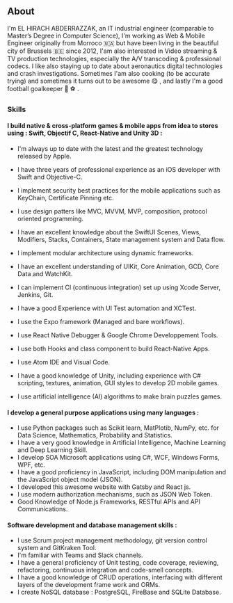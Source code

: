 About
-----

I'm EL HIRACH ABDERRAZZAK, an IT industrial engineer (comparable to Master’s Degree in Computer Science), I'm working as Web & Mobile Engineer originally from Morroco 🇲🇦 but have been living in the beautiful city of Brussels 🇧🇪 since 2012, I'am also interested in Video streaming & TV production technologies, especially the A/V transcoding & professional codecs. I like also staying up to date about aeronautics digital technologies and crash investigations. Sometimes I'am also cooking (to be accurate trying) and sometimes it turns out to be awesome 😋 , and lastly I'm a good football goalkeeper 🥅 ⚽ .

  

### Skills

#### I build native & cross-platform games & mobile apps from idea to stores using : Swift, Objectif C, React-Native and Unity 3D :

  

*   I'm always up to date with the latest and the greatest technology released by Apple.
*   I have three years of professional experience as an iOS developer with Swift and Objective-C. 
*   I implement security best practices for the mobile applications such as KeyChain, Certificate Pinning etc.
*   I use design patters like MVC, MVVM, MVP, composition, protocol oriented programming.
*   I have an excellent knowledge about the SwiftUI Scenes, Views, Modifiers, Stacks, Containers, State management system and Data flow.
*   I implement modular architecture using dynamic frameworks.
*   I have an excellent understanding of UIKit, Core Animation, GCD, Core Data and WatchKit.
*   I can implement CI (continuous integration) set up using Xcode Server, Jenkins, Git.
*   I have a good Experience with UI Test automation and XCTest.

  
*   I use the Expo framework (Managed and bare workflows).
*   I use React Native Debugger & Google Chrome Developpement Tools.
*   I use both Hooks and class component to build React-Native Apps.
*   I use Atom IDE and Visual Code.

  

*   I have a good knowledge of Unity, including experience with C# scripting, textures, animation, GUI styles to develop 2D mobile games.
*   I use artificial intelligence (AI) algorithms to make brain puzzles games.

  

#### I develop a general purpose applications using many languages :

  

*   I use Python packages such as Scikit learn, MatPlotib, NumPy, etc. for Data Science, Mathematics, Probability and Statistics.
*   I have a very good knowledge in Artificial Intelligence, Machine Learning and Deep Learning Skill.
*   I develop SOA Microsoft applications using C#, WCF, Windows Forms, WPF, etc.
*   I have a good proficiency in JavaScript, including DOM manipulation and the JavaScript object model (JSON).
*   I developed this awesome website with Gatsby and React js.
*   I use modern authorization mechanisms, such as JSON Web Token.
*   Good Knowledge of Node.js Frameworks, RESTful APIs and API Communications.

  

#### Software development and database management skills :

  

*   I use Scrum project management methodology, git version control system and GitKraken Tool.
*   I'm familiar with Teams and Slack channels.
*   I have a general proficiency of Unit testing, code coverage, reviewing, refactoring, continuous integration and code-smell concepts.
*   I have a good knowledge of CRUD operations, interfacing with different layers of the development frame work and ORMs.
*   I create NoSQL database : PostgreSQL, FireBase and SQLite Database.

